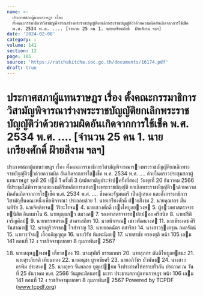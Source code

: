 ```yaml
---
name: >-
  ประกาศสภาผู้แทนราษฎร เรื่อง
  ตั้งคณะกรรมาธิการวิสามัญพิจารณาร่างพระราชบัญญัติยกเลิกพระราชบัญญัติว่าด้วยความผิดอันเกิดจากการใช้เช็ค
  พ.ศ. 2534 พ.ศ. .... [จำนวน 25 คน 1. นายเกรียงศักดิ์  ฝ้ายสีงาม ฯลฯ]
date: '2024-02-08'
category: ง
volume: 141
section: 12
page: 105
source: 'https://ratchakitcha.soc.go.th/documents/16174.pdf'
draft: true
---
```


# ประกาศสภาผู้แทนราษฎร เรื่อง ตั้งคณะกรรมาธิการวิสามัญพิจารณาร่างพระราชบัญญัติยกเลิกพระราชบัญญัติว่าด้วยความผิดอันเกิดจากการใช้เช็ค พ.ศ. 2534 พ.ศ. .... [จำนวน 25 คน 1. นายเกรียงศักดิ์  ฝ้ายสีงาม ฯลฯ]

ประกาศสภาผู้แทนราษฎร เรื่อง ตั้งคณะกรรมาธิการวิสามัญพิจารณารางพระราชบัญญัติยกเลิกพระราชบัญญัติวาด้วยความผิด อันเกิดจากการใชเช็ค พ.ศ. 2534 พ.ศ. .... ด้วยในคราวประชุมสภาผู้แทนราษฎร ชุดที่ 26 ปที่ 1 ครั้งที่ 3 (สมัยสามัญประจําปครั้งที่สอง) วันพุธที่ 20 ธันวาคม 2566 ที่ประชุมได้พิจารณาและลงมติรับหลักการแห่งรางพระราชบัญญัติ ยกเลิกพระราชบัญญัติวาด้วยความผิดอันเกิดจากการใชเช็ค พ.ศ. 2534 พ.ศ. .... ซึ่งคณะรัฐมนตรี เป็นผู้เสนอ และตั้งกรรมาธิการวิสามัญขึ้นคณะหนึ่งเพื่อพิจารณา ประกอบด้วย 1. นายเกรียงศักดิ์ ฝายสีงาม 2. นายคุณากร มั่นนทีรัย 3. นายจิตติพจน วิริยะโรจน 4. นายเชวงศักดิ์ เรงไพบูลยวงษ 5. ผู้ชวยศาสตราจารยนิสิต อินทมาโน 6. นายบุญแกว สมวงศ 7. รองศาสตราจารยปกปอง ศรีสนิท 8. นายปรีติ เจริญศิลป 9. นายพรรษศรณ สาครเสถียร 10. นายพิจารณ เชาวพัฒนวงศ 11. นายพีระเดช ศิริวันสาณฑ 12. นายภูริวรรธก ใจสําราญ 13. นายยอดฉัตร ตสาริกา 14. นางสาวรุงอรุณ กมลรัตน์ 15. นายวรวัจน เอื้ออภิญญกุล 16. นายวิรัช พิมพะนิตย 17. นายสรชัช ครองยุติ หน้า 105 เลม 141 ตอนที่ 12 ง ราชกิจจานุเบกษา 8 กุมภาพันธ 2567

18. นายสฤษฏพงษ เกี่ยวของ 19. นางสุพัชรี ธรรมเพชร 20. นายสุภกร ตันติไพบูลยธนะ 21. นายสุรเกียรติ เทียนทอง 22. นายอนุชา บูรพชัยศรี 23. นายอภิวัชร บัวพันธ 24. นางสาวอรพิม ประสงค 25. นางอุษา จั่นพลอย บุญเปยม จึงประกาศให้ทราบทั่วกัน ประกาศ ณ วันที่ 25 ธันวาคม พ.ศ. 2566 วันมูหะมัดนอร มะทา ประธานสภาผู้แทนราษฎร หน้า 106 เลม 141 ตอนที่ 12 ง ราชกิจจานุเบกษา 8 กุมภาพันธ 2567 Powered by TCPDF (www.tcpdf.org)
